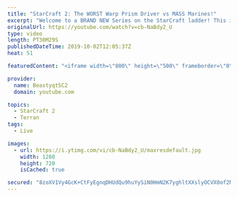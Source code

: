 ```yaml
---
title: "StarCraft 2: The WORST Warp Prism Driver vs MASS Marines!"
excerpt: "Welcome to a BRAND NEW Series on the StarCraft ladder! This is the \"Mass Marines to Grandmaster\" challenge, where the only attacking unit that I'm allowed to make is Marines - and that's it! I am allowed to make Medivacs just so that the gaemplay is not too monotonous, but I believe I could even make"
originalUrl: https://youtube.com/watch?v=cb-NaBdy2_U
type: video
length: PT30M29S
publishedDateTime: 2019-10-02T12:05:37Z
heat: 51

featuredContent: "<iframe width=\"800\" height=\"500\" frameborder=\"0\" src=\"https://www.youtube.com/embed/cb-NaBdy2_U\" allow=\"accelerometer; autoplay; encrypted-media; gyroscope; picture-in-picture\" allowfullscreen></iframe>"

provider:
  name: BeastyqtSC2
  domain: youtube.com

topics:
  - StarCraft 2
  - Terran
tags:
  - Live

images:
  - url: https://i.ytimg.com/vi/cb-NaBdy2_U/maxresdefault.jpg
    width: 1280
    height: 720
    isCached: true

secured: "8zoXV1Vy4GcK+CtFyEgnqDHUdQu9huYySiN0HmN2K7yghltXXslyOCVX0of2N9Cz+cK2Ey9ubEWIFeeABk497EAADeiy3BjD1M/lYjkhmDMN4geNRLWKxtjXqMWjp4sADqvblB5QsGdmk4r9eMtfWD+LX+mzbDgzN9pDZJuTYKBJ1VTddjzNECps6C8xWI3y/+Q7bQPG3zL4fTANRcEx3ZxfFNga+GoLgyABuTde3h8twIup/YfQlqDX96ENSYKT5IocL5TdQ9EvLtDy5PKfVs1eCwJ5UgqBhsvxYsWvaw3tP553fFsm5t+od3v78ERqKfcQV3SQLE3KLpqNEGfm472XuAiyGCF8Zha2THmFwCzsqLRVSDnWsiyTeGJgLam311EsRQKVK2rkOC8BeMHPy/rud8pY/e3ucDzhHm8BZl0=;aRXzz1pmJji/AQEpETzBfA=="
---
```


